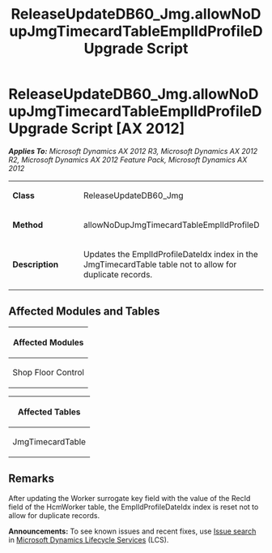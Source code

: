 ﻿---
title: ReleaseUpdateDB60_Jmg.allowNoDupJmgTimecardTableEmplIdProfileD Upgrade Script
TOCTitle: ReleaseUpdateDB60_Jmg.allowNoDupJmgTimecardTableEmplIdProfileD Upgrade Script
ms:assetid: 8f5537ee-7c01-485c-dca0-59440c302816
ms:mtpsurl: https://msdn.microsoft.com/en-us/library/JJ736537(v=AX.60)
ms:contentKeyID: 49709726
ms.date: 05/18/2015
mtps_version: v=AX.60
---

# ReleaseUpdateDB60\_Jmg.allowNoDupJmgTimecardTableEmplIdProfileD Upgrade Script [AX 2012]


_**Applies To:** Microsoft Dynamics AX 2012 R3, Microsoft Dynamics AX 2012 R2, Microsoft Dynamics AX 2012 Feature Pack, Microsoft Dynamics AX 2012_

<table>
<colgroup>
<col style="width: 50%" />
<col style="width: 50%" />
</colgroup>
<tbody>
<tr class="odd">
<td><p><strong>Class</strong></p></td>
<td><p>ReleaseUpdateDB60_Jmg</p></td>
</tr>
<tr class="even">
<td><p><strong>Method</strong></p></td>
<td><p>allowNoDupJmgTimecardTableEmplIdProfileD</p></td>
</tr>
<tr class="odd">
<td><p><strong>Description</strong></p></td>
<td><p>Updates the EmplIdProfileDateIdx index in the JmgTimecardTable table not to allow for duplicate records.</p></td>
</tr>
</tbody>
</table>


## Affected Modules and Tables

<table>
<colgroup>
<col style="width: 100%" />
</colgroup>
<thead>
<tr class="header">
<th><p>Affected Modules</p></th>
</tr>
</thead>
<tbody>
<tr class="odd">
<td><p>Shop Floor Control</p></td>
</tr>
</tbody>
</table>


<table>
<colgroup>
<col style="width: 100%" />
</colgroup>
<thead>
<tr class="header">
<th><p>Affected Tables</p></th>
</tr>
</thead>
<tbody>
<tr class="odd">
<td><p>JmgTimecardTable</p></td>
</tr>
</tbody>
</table>


## Remarks

After updating the Worker surrogate key field with the value of the RecId field of the HcmWorker table, the EmplIdProfileDateIdx index is reset not to allow for duplicate records.

  
**Announcements:** To see known issues and recent fixes, use [Issue search](http://go.microsoft.com/fwlink/?linkid=389258) in [Microsoft Dynamics Lifecycle Services](http://go.microsoft.com/fwlink/?linkid=306505) (LCS).


